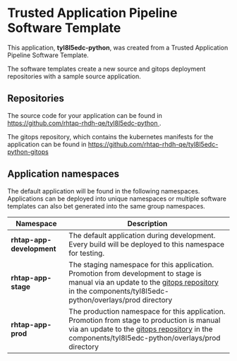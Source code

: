 # Trusted Application Pipeline Software Template

This application, **tyl8l5edc-python**, was created from a Trusted Application Pipeline Software Template.

The software templates create a new source and gitops deployment repositories with a sample source application. 

## Repositories

The source code for your application can be found in [https://github.com/rhtap-rhdh-qe/tyl8l5edc-python ](https://github.com/rhtap-rhdh-qe/tyl8l5edc-python ).
 
The gitops repository, which contains the kubernetes manifests for the application can be found in 
[https://github.com/rhtap-rhdh-qe/tyl8l5edc-python-gitops ](https://github.com/rhtap-rhdh-qe/tyl8l5edc-python-gitops ) 

## Application namespaces 

The default application will be found in the following namespaces. Applications can be deployed into unique namespaces or multiple software templates can also bet generated into the same group namespaces.  

|  Namespace   |  Description   |  
| -------- | -------- |   
| **rhtap-app-development** | The default application during development. Every build will be deployed to this namespace for testing. | 
| **rhtap-app-stage** | The staging namespace for this application. Promotion from development to stage is manual via an update to the [gitops repository](https://github.com/rhtap-rhdh-qe/tyl8l5edc-python-gitops ) in the components/tyl8l5edc-python/overlays/prod directory |  
| **rhtap-app-prod** | The production namespace for this application. Promotion from stage to production is manual via an update to the [gitops repository](https://github.com/rhtap-rhdh-qe/tyl8l5edc-python-gitops ) in the components/tyl8l5edc-python/overlays/prod directory | 